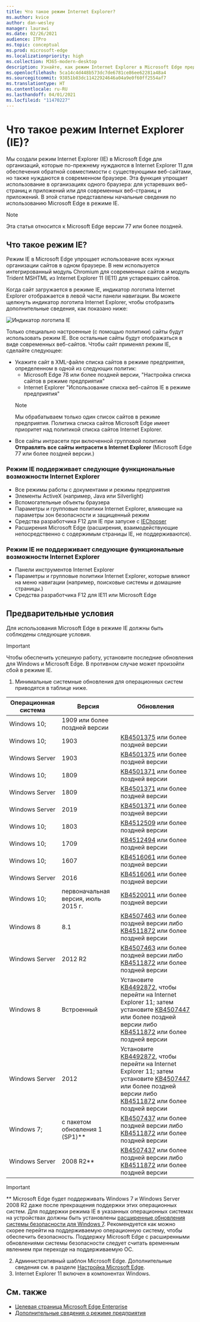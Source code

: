 ```yaml
---
title: Что такое режим Internet Explorer?
ms.author: kvice
author: dan-wesley
manager: laurawi
ms.date: 02/26/2021
audience: ITPro
ms.topic: conceptual
ms.prod: microsoft-edge
ms.localizationpriority: high
ms.collection: M365-modern-desktop
description: Узнайте, как режим Internet Explorer в Microsoft Edge предоставляет доступ к сайтам, которым требуется Internet Explorer 11, а также доступ к современным сайтам.
ms.openlocfilehash: 5ca14c4d448b573dc7de6781ce86ee62281a48a4
ms.sourcegitcommit: 93851b83dc11422924646a04a9e0f60ff2554af7
ms.translationtype: HT
ms.contentlocale: ru-RU
ms.lasthandoff: 04/01/2021
ms.locfileid: "11470227"
---
```

# <a name="what-is-internet-explorer-ie-mode"></a>Что такое режим Internet Explorer (IE)?

Мы создали режим Internet Explorer (IE) в Microsoft Edge для организаций, которые по-прежнему нуждаются в Internet Explorer 11 для обеспечения обратной совместимости с существующими веб-сайтами, но также нуждаются в современном браузере. Эта функция упрощает использование в организациях одного браузера: для устаревших веб-страниц и приложений или для современных веб-страниц и приложений. В этой статье представлены начальные сведения по использованию Microsoft Edge в режиме IE.

> [!NOTE]
> Эта статья относится к Microsoft Edge версии 77 или более поздней.

## <a name="what-is-ie-mode"></a>Что такое режим IE?

Режим IE в Microsoft Edge упрощает использование всех нужных организации сайтов в одном браузере. В нем используется интегрированный модуль Chromium для современных сайтов и модуль Trident MSHTML из Internet Explorer 11 (IE11) для устаревших сайтов.

Когда сайт загружается в режиме IE, индикатор логотипа Internet Explorer отображается в левой части панели навигации. Вы можете щелкнуть индикатор логотипа Internet Explorer, чтобы отобразить дополнительные сведения, как показано ниже:

  ![Индикатор логотипа IE](./media/ie-mode/ie-logo-indicator1.png)

Только специально настроенные (с помощью политики) сайты будут использовать режим IE. Все остальные сайты будут отображаться в виде современных веб-сайтов. Чтобы сайт применял режим IE, сделайте следующее:

- Укажите сайт в XML-файле списка сайтов в режиме предприятия, определенном в одной из следующих политик:
  - Microsoft Edge 78 или более поздней версии, "Настройка списка сайтов в режиме предприятия"
  - Internet Explorer "Использование списка веб-сайтов IE в режиме предприятия"
  > [!NOTE]
  > Мы обрабатываем только один список сайтов в режиме предприятия. Политика списка сайтов Microsoft Edge имеет приоритет над политикой списка сайтов Internet Explorer.
- Все сайты интрасети при включенной групповой политике **Отправлять все сайты интрасети в Internet Explorer** (Microsoft Edge 77 или более поздней версии.)

### <a name="ie-mode-supports-the-following-internet-explorer-functionality"></a>Режим IE поддерживает следующие функциональные возможности Internet Explorer

- Все режимы работы с документами и режимы предприятия
- Элементы ActiveX (например, Java или Silverlight)
- Вспомогательные объекты браузера 
- Параметры и групповые политики Internet Explorer, влияющие на параметры зон безопасности и защищенный режим
- Средства разработчика F12 для IE при запуске с [IEChooser](/office/dev/add-ins/testing/debug-add-ins-using-f12-developer-tools-on-windows-10)
- Расширения Microsoft Edge (расширения, взаимодействующие непосредственно с содержимым страницы IE, не поддерживаются).

### <a name="ie-mode-doesnt-support-the-following-internet-explorer-functionality"></a>Режим IE не поддерживает следующие функциональные возможности Internet Explorer

- Панели инструментов Internet Explorer
- Параметры и групповые политики Internet Explorer, которые влияют на меню навигации (например, поисковые системы и домашние страницы.)
- Средства разработчика F12 для IE11 или Microsoft Edge

## <a name="prerequisites"></a>Предварительные условия

Для использования Microsoft Edge в режиме IE должны быть соблюдены следующие условия.

> [!IMPORTANT]
> Чтобы обеспечить успешную работу, установите последние обновления для Windows и Microsoft Edge. В противном случае может произойти сбой в режиме IE.

1. Минимальные системные обновления для операционных систем приводятся в таблице ниже.

 | Операционная система | Версия       | Обновления |
 |------------------|---------------|---------|
 | Windows 10;       | 1909 или более поздней версии |         |
 | Windows 10;       | 1903          | [KB4501375](https://support.microsoft.com/help/4501375/windows-10-update-kb4501375) или более поздней версии |
 | Windows Server   | 1903          | [KB4501375](https://support.microsoft.com/help/4501375/windows-10-update-kb4501375) или более поздней версии |
 | Windows 10;       | 1809          | [KB4501371](https://support.microsoft.com/help/4501371/windows-10-update-kb4501371) или более поздней версии |
 | Windows Server   | 1809          | [KB4501371](https://support.microsoft.com/help/4501371/windows-10-update-kb4501371) или более поздней версии |
 | Windows Server   | 2019          | [KB4501371](https://support.microsoft.com/help/4501371/windows-10-update-kb4501371) или более поздней версии |
 | Windows 10;       | 1803          | [KB4512509](https://support.microsoft.com/help/4512509/windows-10-update-kb4512509) или более поздней версии |
 | Windows 10;       | 1709          | [KB4512494](https://support.microsoft.com/help/4512494/windows-10-update-kb4512494) или более поздней версии |
 | Windows 10;       | 1607          | [KB4516061](https://support.microsoft.com/help/4516061/windows-10-update-kb4516061) или более поздней версии |
 | Windows Server   | 2016          | [KB4516061](https://support.microsoft.com/help/4516061/windows-10-update-kb4516061) или более поздней версии |
 | Windows 10;       | первоначальная версия, июль 2015 г. | [KB4520011](https://support.microsoft.com/help/4520011/windows-10-update-kb4520011) или более поздней версии |
 | Windows 8       | 8.1              | [KB4507463](https://support.microsoft.com/help/4507463/july-16-2019-kb4507463-os-build-preview-of-monthly-rollup) или более поздней версии либо [KB4511872](https://support.microsoft.com/help/4511872/cumulative-security-update-for-internet-explorer) или более поздней версии |
 | Windows Server   | 2012 R2       | [KB4507463](https://support.microsoft.com/help/4507463/july-16-2019-kb4507463-os-build-preview-of-monthly-rollup) или более поздней версии либо [KB4511872](https://support.microsoft.com/help/4511872/cumulative-security-update-for-internet-explorer) или более поздней версии |
 | Windows 8  | Встроенный            | Установите [KB4492872](https://support.microsoft.com/help/4492872/update-for-internet-explorer-april-16-2019), чтобы перейти на Internet Explorer 11; затем установите [KB4507447](https://support.microsoft.com/help/4507447/windows-server-2012-update-kb4507447) или более поздней версии либо [KB4511872](https://support.microsoft.com/help/4511872/cumulative-security-update-for-internet-explorer) или более поздней версии |
 | Windows Server   | 2012           | Установите [KB4492872](https://support.microsoft.com/help/4492872/update-for-internet-explorer-april-16-2019), чтобы перейти на Internet Explorer 11; затем установите [KB4507447](https://support.microsoft.com/help/4507447/windows-server-2012-update-kb4507447) или более поздней версии либо [KB4511872](https://support.microsoft.com/help/4511872/cumulative-security-update-for-internet-explorer) или более поздней версии |
 | Windows 7;        |  с пакетом обновления 1 (SP1)**        | [KB4507437](https://support.microsoft.com/help/4507437/windows-7-update-kb4507437) или более поздней версии либо [KB4511872](https://support.microsoft.com/help/4511872/cumulative-security-update-for-internet-explorer) или более поздней версии |
 | Windows Server   |  2008 R2**    | [KB4507437](https://support.microsoft.com/help/4507437/windows-7-update-kb4507437) или более поздней версии либо [KB4511872](https://support.microsoft.com/help/4511872/cumulative-security-update-for-internet-explorer) или более поздней версии |
  > [!IMPORTANT]
  > ** Microsoft Edge будет поддерживать Windows 7 и Windows Server 2008 R2 даже после прекращения поддержки этих операционных систем. Для поддержки режима IE в указанных операционных системах на устройствах должны быть установлены [расширенные обновления системы безопасности для Windows 7](https://support.microsoft.com/help/4527878/faq-about-extended-security-updates-for-windows-7). Рекомендуется как можно скорее перейти на поддерживаемую операционную систему, чтобы обеспечить безопасность. Поддержку Microsoft Edge с расширенными обновлениями системы безопасности следует считать временным явлением при переходе на поддерживаемую ОС.

2. Административный шаблон Microsoft Edge. Дополнительные сведения см. в разделе [Настройка Microsoft Edge](./configure-microsoft-edge.md).
3. Internet Explorer 11 включен в компонентах Windows.

## <a name="see-also"></a>См. также

- [Целевая страница Microsoft Edge Enterprise](https://aka.ms/EdgeEnterprise)
- [Дополнительные сведения о режиме предприятия](/internet-explorer/ie11-deploy-guide/enterprise-mode-overview-for-ie11)